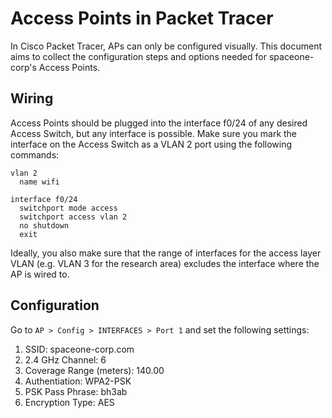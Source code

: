 # Access Points in Packet Tracer

In Cisco Packet Tracer, APs can only be configured visually.
This document aims to collect the configuration steps and
options needed for spaceone-corp's Access Points.

## Wiring

Access Points should be plugged into the interface f0/24 of any
desired Access Switch, but any interface is possible. Make sure
you mark the interface on the Access Switch as a VLAN 2 port
using the following commands:

```cisco
vlan 2
  name wifi

interface f0/24
  switchport mode access
  switchport access vlan 2
  no shutdown
  exit
```

Ideally, you also make sure that the range of interfaces for the access layer VLAN
(e.g. VLAN 3 for the research area) excludes the interface where the AP is wired to.

## Configuration

Go to `AP > Config > INTERFACES > Port 1` and set the following settings:

1. SSID:                    spaceone-corp.com
2. 2.4 GHz Channel:         6
3. Coverage Range (meters): 140.00
4. Authentiation:           WPA2-PSK
5. PSK Pass Phrase:         bh3ab
6. Encryption Type:         AES
